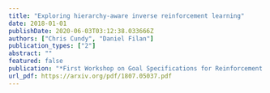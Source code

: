 ```yaml
---
title: "Exploring hierarchy-aware inverse reinforcement learning"
date: 2018-01-01
publishDate: 2020-06-03T03:12:38.033666Z
authors: ["Chris Cundy", "Daniel Filan"]
publication_types: ["2"]
abstract: ""
featured: false
publication: "*First Workshop on Goal Specifications for Reinforcement Learning, ICML 2018*"
url_pdf: https://arxiv.org/pdf/1807.05037.pdf
---
```



